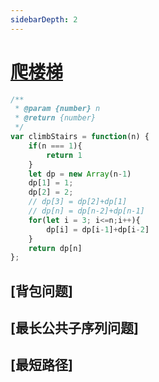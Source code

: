 ```yaml
---
sidebarDepth: 2
---
```


# [爬楼梯](https://leetcode.cn/problems/climbing-stairs/)

```js
/**
 * @param {number} n
 * @return {number}
 */
var climbStairs = function(n) {
    if(n === 1){
        return 1
    }
    let dp = new Array(n-1)
    dp[1] = 1;
    dp[2] = 2;
    // dp[3] = dp[2]+dp[1]
    // dp[n] = dp[n-2]+dp[n-1] 
    for(let i = 3; i<=n;i++){
        dp[i] = dp[i-1]+dp[i-2]
    }
    return dp[n]
};

```

## [背包问题]

## [最长公共子序列问题]

## [最短路径]